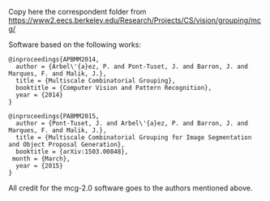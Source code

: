 Copy here the correspondent folder from
https://www2.eecs.berkeley.edu/Research/Projects/CS/vision/grouping/mcg/

Software based on the following works:

```
@inproceedings{APBMM2014,
  author = {Arbel\'{a}ez, P. and Pont-Tuset, J. and Barron, J. and Marques, F. and Malik, J.},
  title = {Multiscale Combinatorial Grouping},
  booktitle = {Computer Vision and Pattern Recognition},
  year = {2014}
}

@inproceedings{PABMM2015,
  author = {Pont-Tuset, J. and Arbel\'{a}ez, P. and Barron, J. and Marques, F. and Malik, J.},
  title = {Multiscale Combinatorial Grouping for Image Segmentation and Object Proposal Generation},
  booktitle = {arXiv:1503.00848},
 month = {March},
  year = {2015}
}
```

All credit for the mcg-2.0 software goes to the authors mentioned above.
